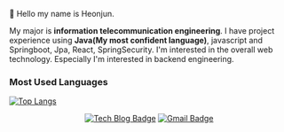👋 Hello my name is Heonjun.

My major is **information telecommunication engineering**. 
I have project experience using **Java(My most confident language)**, javascript and Springboot, Jpa, React, SpringSecurity. 
I'm interested in the overall web technology. Especially I'm interested in backend engineering.

### Most Used Languages
[![Top Langs](https://github-readme-stats.vercel.app/api/top-langs/?username=limheonjun)](https://github.com/limheonjun/github-readme-stats)

<div align=center>
  
[![Tech Blog Badge](http://img.shields.io/badge/-Tech%20blog-black?style=flat-square&logo=github&link=https://emgc.tistory.com/)](https://emgc.tistory.com/) 
[![Gmail Badge](https://img.shields.io/badge/-Gmail-d14836?style=flat-square&logo=Gmail&logoColor=white&link=mailto:jumong4000@gmail.com)](mailto:jumong4000@gmail.com)
</div>
